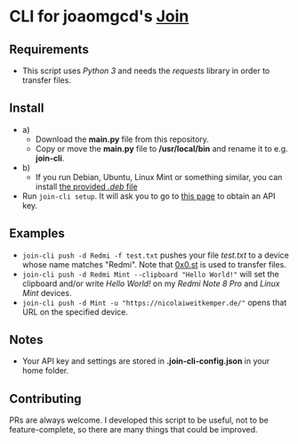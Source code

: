 # CLI for joaomgcd's **[Join](https://joaoapps.com/join/)**

## Requirements

-   This script uses _Python 3_ and needs the _requests_ library in order to transfer files.

## Install

-   a)
    -   Download the **main.py** file from this repository.
    -   Copy or move the **main.py** file to **/usr/local/bin** and rename it to e.g. **join-cli**.
-   b)
    -   If you run Debian, Ubuntu, Linux Mint or something similar, you can install [the provided _.deb_ file](https://github.com/NicoWeio/JoinCLI/releases)
-   Run `join-cli setup`. It will ask you to go to [this page](https://joinjoaomgcd.appspot.com/) to obtain an API key.

## Examples

-   `join-cli push -d Redmi -f test.txt` pushes your file _test.txt_ to a device whose name matches "Redmi". Note that [0x0.st](https://0x0.st/) is used to transfer files.
-   `join-cli push -d Redmi Mint --clipboard "Hello World!"` will set the clipboard and/or write _Hello World!_ on my _Redmi Note 8 Pro_ and _Linux Mint_ devices.
-   `join-cli push -d Mint -u "https://nicolaiweitkemper.de/"` opens that URL on the specified device.

## Notes

-   Your API key and settings are stored in **.join-cli-config.json** in your home folder.

## Contributing

PRs are always welcome. I developed this script to be useful, not to be feature-complete, so there are many things that could be improved.

